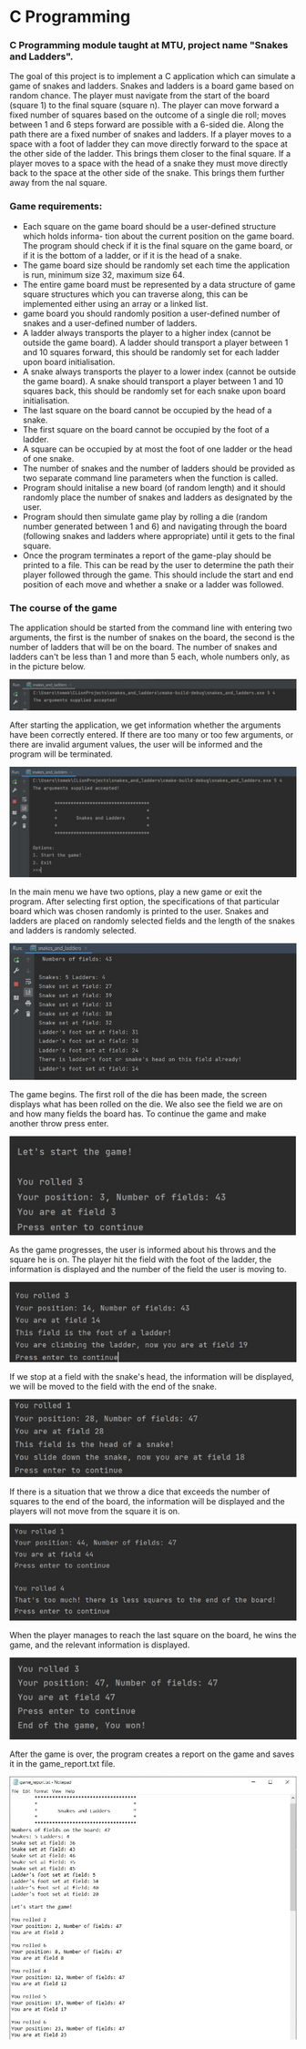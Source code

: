# C Programming

### C Programming module taught at MTU, project name "Snakes and Ladders".

The goal of this project is to implement a C application which can simulate a game of snakes and
ladders. Snakes and ladders is a board game based on random chance. The player must navigate
from the start of the board (square 1) to the final square (square n). The player can move forward
a fixed number of squares based on the outcome of a single die roll; moves between 1 and 6 steps
forward are possible with a 6-sided die.
Along the path there are a fixed number of snakes and ladders. If a player moves to a space
with a foot of ladder they can move directly forward to the space at the other side of the ladder. This
brings them closer to the final square. If a player moves to a space with the head of a snake they must move
directly back to the space at the other side of the snake. This brings them further away from the
nal square.

### Game requirements: 
* Each square on the game board should be a user-defined structure which holds informa-
  tion about the current position on the game board. The program should check if it is
  the final square on the game board, or if it is the bottom of a ladder, or if it is the head
  of a snake.
* The game board size should be randomly set each time the application is run, minimum
  size 32, maximum size 64.
* The entire game board must be represented by a data structure of game square structures
  which you can traverse along, this can be implemented either using an array or a linked
  list.
* game board you should randomly position a user-defined number of snakes and
  a user-defined number of ladders.
* A ladder always transports the player to a higher index (cannot be outside the game
  board). A ladder should transport a player between 1 and 10 squares forward, this
  should be randomly set for each ladder upon board initialisation.
* A snake always transports the player to a lower index (cannot be outside the game
  board). A snake should transport a player between 1 and 10 squares back, this should
  be randomly set for each snake upon board initialisation.
* The last square on the board cannot be occupied by the head of a snake.
* The first square on the board cannot be occupied by the foot of a ladder.
* A square can be occupied by at most the foot of one ladder or the head of one snake.
* The number of snakes and the number of ladders should be provided as two separate
  command line parameters when the function is called.
* Program should initalise a new board (of random length) and it should randomly
  place the number of snakes and ladders as designated by the user.
* Program should then simulate game play by rolling a die (random number generated
  between 1 and 6) and navigating through the board (following snakes and ladders where
  appropriate) until it gets to the final square.
* Once the program terminates a report of the game-play should be printed to a file. This
  can be read by the user to determine the path their player followed through the game.
  This should include the start and end position of each move and whether a snake or a
  ladder was followed.

### The course of the game

The application should be started from the command line with entering two arguments, the first is the number of snakes on the board, the second is the number of ladders that will be on the board.
The number of snakes and ladders can't be less than 1 and more than 5 each, whole numbers only, as in the picture below.

![](images/arguments.jpg)

After starting the application, we get information whether the arguments have been correctly entered. If there are too many or too few arguments, or there are invalid argument values, the user will be informed and the program will be terminated.


![](images/start.jpg)

In the main menu we have two options, play a new game or exit the program. After selecting first option, the specifications of that particular board which was chosen randomly is printed to the user. Snakes and ladders are placed on randomly selected fields and the length of the snakes and ladders is randomly selected.

![](images/board_specs.jpg)

The game begins. The first roll of the die has been made, the screen displays what has been rolled on the die. We also see the field we are on and how many fields the board has. To continue the game and make another throw press enter.

![](images/game_started.jpg)

As the game progresses, the user is informed about his throws and the square he is on. The player hit the field with the foot of the ladder, the information is displayed and the number of the field the user is moving to.

![](images/ladder.jpg)

If we stop at a field with the snake's head, the information will be displayed, we will be moved to the field with the end of the snake.

![](images/snake.jpg)

If there is a situation that we throw a dice that exceeds the number of squares to the end of the board, the information will be displayed and the players will not move from the square it is on.

![](images/too_much.jpg)

When the player manages to reach the last square on the board, he wins the game, and the relevant information is displayed.

![](images/win.jpg)

After the game is over, the program creates a report on the game and saves it in the game_report.txt file.

![](images/report.jpg)
